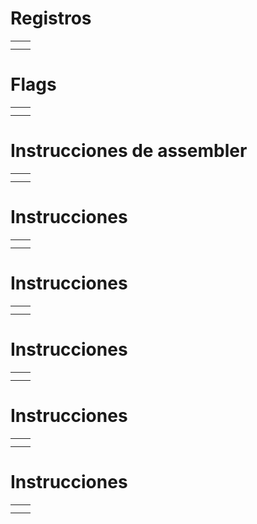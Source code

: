 

# Registros

|     |     |
| --- | --- |
|     |     |
|     |     |


# Flags

|     |     |
| --- | --- |
|     |     |
|     |     |

# Instrucciones de assembler

|     |     |
| --- | --- |
|     |     |
|     |     |


# Instrucciones 

|     |     |
| --- | --- |
|     |     |
|     |     |

# Instrucciones 

|     |     |
| --- | --- |
|     |     |
|     |     |


# Instrucciones 

|     |     |
| --- | --- |
|     |     |
|     |     |


# Instrucciones 

|     |     |
| --- | --- |
|     |     |
|     |     |


# Instrucciones 

|     |     |
| --- | --- |
|     |     |
|     |     |
